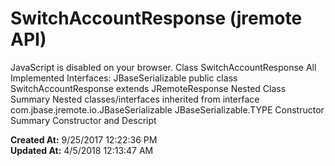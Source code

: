 # SwitchAccountResponse (jremote API)

JavaScript is disabled on your browser. Class SwitchAccountResponse All Implemented Interfaces: JBaseSerializable public class SwitchAccountResponse extends JRemoteResponse Nested Class Summary Nested classes/interfaces inherited from interface com.jbase.jremote.io.JBaseSerializable JBaseSerializable.TYPE Constructor Summary Constructor and Descript  

**Created At:** 9/25/2017 12:22:36 PM  
**Updated At:** 4/5/2018 12:13:47 AM  

